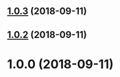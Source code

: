 <a name="1.0.3"></a>
## [1.0.3](https://github.com/dvabuzyarov/product-version/compare/v1.0.2...v1.0.3) (2018-09-11)



<a name="1.0.2"></a>
## [1.0.2](https://github.com/dvabuzyarov/product-version/compare/v1.0.0...v1.0.2) (2018-09-11)



<a name="1.0.0"></a>
# 1.0.0 (2018-09-11)



